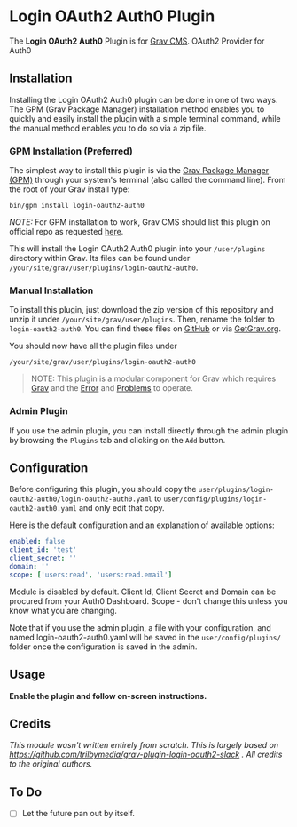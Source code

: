 # Login OAuth2 Auth0 Plugin

The **Login OAuth2 Auth0** Plugin is for [Grav CMS](http://github.com/getgrav/grav). OAuth2 Provider for Auth0

## Installation

Installing the Login OAuth2 Auth0 plugin can be done in one of two ways. The GPM (Grav Package Manager) installation method enables you to quickly and easily install the plugin with a simple terminal command, while the manual method enables you to do so via a zip file.

### GPM Installation (Preferred)

The simplest way to install this plugin is via the [Grav Package Manager (GPM)](http://learn.getgrav.org/advanced/grav-gpm) through your system's terminal (also called the command line).  From the root of your Grav install type:

    bin/gpm install login-oauth2-auth0

*NOTE:* For GPM installation to work, Grav CMS should list this plugin on official repo as requested [here](https://github.com/getgrav/grav/issues/2830). 

This will install the Login OAuth2 Auth0 plugin into your `/user/plugins` directory within Grav. Its files can be found under `/your/site/grav/user/plugins/login-oauth2-auth0`.

### Manual Installation

To install this plugin, just download the zip version of this repository and unzip it under `/your/site/grav/user/plugins`. Then, rename the folder to `login-oauth2-auth0`. You can find these files on [GitHub](https://github.com/trilbymedia/grav-plugin-login-oauth2-auth0) or via [GetGrav.org](http://getgrav.org/downloads/plugins#extras).

You should now have all the plugin files under

    /your/site/grav/user/plugins/login-oauth2-auth0
	
> NOTE: This plugin is a modular component for Grav which requires [Grav](http://github.com/getgrav/grav) and the [Error](https://github.com/getgrav/grav-plugin-error) and [Problems](https://github.com/getgrav/grav-plugin-problems) to operate.

### Admin Plugin

If you use the admin plugin, you can install directly through the admin plugin by browsing the `Plugins` tab and clicking on the `Add` button.

## Configuration

Before configuring this plugin, you should copy the `user/plugins/login-oauth2-auth0/login-oauth2-auth0.yaml` to `user/config/plugins/login-oauth2-auth0.yaml` and only edit that copy.

Here is the default configuration and an explanation of available options:

```yaml
enabled: false
client_id: 'test'
client_secret: ''
domain: ''
scope: ['users:read', 'users:read.email']
```
Module is disabled by default. Client Id, Client Secret and Domain can be procured from your Auth0 Dashboard. Scope - don't change this unless you know what you are changing.

Note that if you use the admin plugin, a file with your configuration, and named login-oauth2-auth0.yaml will be saved in the `user/config/plugins/` folder once the configuration is saved in the admin.

## Usage

**Enable the plugin and follow on-screen instructions.**

## Credits
*This module wasn't written entirely from scratch. This is largely based on https://github.com/trilbymedia/grav-plugin-login-oauth2-slack . All credits to the original authors.*

## To Do

- [ ] Let the future pan out by itself.

